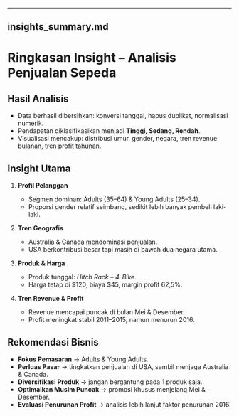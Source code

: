 
---

## insights_summary.md

# Ringkasan Insight – Analisis Penjualan Sepeda  

## Hasil Analisis  
- Data berhasil dibersihkan: konversi tanggal, hapus duplikat, normalisasi numerik.  
- Pendapatan diklasifikasikan menjadi **Tinggi, Sedang, Rendah**.  
- Visualisasi mencakup: distribusi umur, gender, negara, tren revenue bulanan, tren profit tahunan.  

## Insight Utama  
1. **Profil Pelanggan**  
   - Segmen dominan: Adults (35–64) & Young Adults (25–34).  
   - Proporsi gender relatif seimbang, sedikit lebih banyak pembeli laki-laki.  

2. **Tren Geografis**  
   - Australia & Canada mendominasi penjualan.  
   - USA berkontribusi besar tapi masih di bawah dua negara utama.  

3. **Produk & Harga**  
   - Produk tunggal: *Hitch Rack – 4-Bike*.  
   - Harga tetap di $120, biaya $45, margin profit 62,5%.  

4. **Tren Revenue & Profit**  
   - Revenue mencapai puncak di bulan Mei & Desember.  
   - Profit meningkat stabil 2011–2015, namun menurun 2016.  

## Rekomendasi Bisnis  
- **Fokus Pemasaran** → Adults & Young Adults.  
- **Perluas Pasar** → tingkatkan penjualan di USA, sambil menjaga Australia & Canada.  
- **Diversifikasi Produk** → jangan bergantung pada 1 produk saja.  
- **Optimalkan Musim Puncak** → promosi khusus menjelang Mei & Desember.  
- **Evaluasi Penurunan Profit** → analisis lebih lanjut faktor penurunan 2016.  
